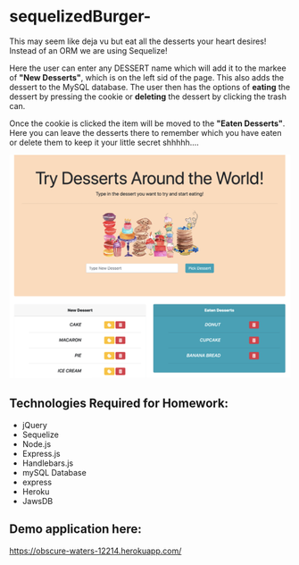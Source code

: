 # sequelizedBurger-

This may seem like deja vu but eat all the desserts your heart desires! Instead of an ORM we are using Sequelize!

Here the user can enter any DESSERT name which will add it to the markee of **"New Desserts"**, which is on the left sid of the page. This also adds the dessert to the MySQL database. The user then has the options of **eating** the dessert by pressing the cookie or **deleting** the dessert by clicking the trash can.

Once the cookie is clicked the item will be moved to the **"Eaten Desserts"**. Here you can leave the desserts there to remember which you have eaten or delete them to keep it your little secret shhhhh....


![Screenshot](public/assets/img/desserts.png)

## Technologies Required for Homework:

- jQuery
- Sequelize
- Node.js
- Express.js
- Handlebars.js
- mySQL Database
- express
- Heroku
- JawsDB


## Demo application here:

 https://obscure-waters-12214.herokuapp.com/
